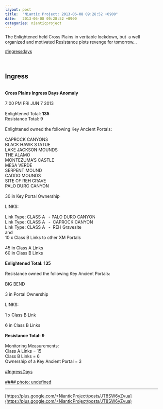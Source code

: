 ```yaml
---
layout: post
title:  "Niantic Project: 2013-06-08 09:28:52 +0900"
date:   2013-06-08 09:28:52 +0900
categories: nianticproject
---
```

The Enlightened held Cross Plains in veritable lockdown, but  a well organized and motivated Resistance plots revenge for tomorrow...

[#ingressdays](https://plus.google.com/s/%23ingressdays "")<div class="shared"><br /><h2>Ingress</h2><br /><b>Cross Plains Ingress Days Anomaly</b><br /><br />7:00 PM FRI JUN 7 2013<br /> <br />Enlightened Total: <b>135</b><br />Resistance Total: 9<br /><br />Enlightened owned the following Key Ancient Portals:<br /><br />CAPROCK CANYONS<br />BLACK HAWK STATUE<br />LAKE JACKSON MOUNDS<br />THE ALAMO<br />MONTEZUMA’S CASTLE<br />MESA VERDE<br />SERPENT MOUND<br />CADDO MOUNDS<br />SITE OF REH GRAVE<br />PALO DURO CANYON<br /><br />30 in Key Portal Ownership<br /> <br />LINKS: <br /> <br />Link Type: CLASS A   - PALO DURO CANYON<br />Link Type: CLASS A   -  CAPROCK CANYON<br />Link Type: CLASS A   -  REH Gravesite<br />and<br />10 x Class B Links to other XM Portals<br /><br />45 in Class A Links<br />60 in Class B Links<br /><br /><b>Enlightened Total: 135</b><br /><br />Resistance owned the following Key Ancient Portals:<br /><br />BIG BEND<br /><br />3 in Portal Ownership<br /><br />LINKS:<br /><br />1 x Class B Link<br /><br />6 in Class B Links<br /><br /><b>Resistance Total: 9</b><br /><br />Monitoring Measurements:<br />Class A Links = 15<br />Class B Links = 6<br />Ownership of a Key Ancient Portal = 3<br /><br /> <a rel="nofollow" class="ot-hashtag" href="https://plus.google.com/s/%23IngressDays">#IngressDays</a>  <br /><br /></div>
[#### photo: undefined](https://lh5.googleusercontent.com/-iUex5oJ2Clo/UbJ4c2K9RqI/AAAAAAAAJIc/XtRPx0rYegs/s0-d/crossplains1a.png "")
- - -
[https://plus.google.com/+NianticProject/posts/JT8SW6yZvua](https://plus.google.com/+NianticProject/posts/JT8SW6yZvua)
